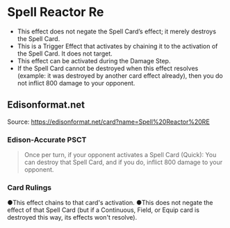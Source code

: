 # Spell Reactor Re

*   This effect does not negate the Spell Card’s effect; it merely destroys the Spell Card.
*   This is a Trigger Effect that activates by chaining it to the activation of the Spell Card. It does not target.
*   This effect can be activated during the Damage Step.
*   If the Spell Card cannot be destroyed when this effect resolves (example: it was destroyed by another card effect already), then you do not inflict 800 damage to your opponent.

## Edisonformat.net

Source: https://edisonformat.net/card?name=Spell%20Reactor%20RE

### Edison-Accurate PSCT

> Once per turn, if your opponent activates a Spell Card (Quick): You can destroy that Spell Card, and if you do, inflict 800 damage to your opponent.

### Card Rulings

●This effect chains to that card's activation.
●This does not negate the effect of that Spell Card (but if a Continuous, Field, or Equip card is destroyed this way, its effects won't resolve).
            